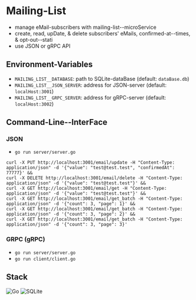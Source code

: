 # Mailing-List

* manage eMail-subscribers with mailing-list--microService
* create, read, upDate, & delete subscribers' eMails, confirmed-at--times, & opt-out--stati
* use JSON or gRPC API

## Environment-Variables

* `MAILING_LIST__DATABASE`: path to SQLite-dataBase (default: `dataBase.db`)
* `MAILING_LIST__JSON_SERVER`: address for JSON-server (default: `localHost:3001`)
* `MAILING_LIST__GRPC_SERVER`: address for gRPC-server (default: `localHost:3002`)

## Command-Line--InterFace

### JSON

* `go run server/server.go`
```curl -X POST http://localhost:3001/email/create -H "Content-Type: application/json" -d '{"value": "test@test.test"}' &&
curl -X PUT http://localhost:3001/email/update -H "Content-Type: application/json" -d '{"value": "test@test.test", "confirmedAt": 77777}' &&
curl -X DELETE http://localhost:3001/email/delete -H "Content-Type: application/json" -d '{"value": "test@test.test"}' &&
curl -X GET http://localhost:3001/email/get -H "Content-Type: application/json" -d '{"value": "test@test.test"}' &&
curl -X GET http://localhost:3001/email/get_batch -H "Content-Type: application/json" -d '{"count": 3, "page": 1}' &&
curl -X GET http://localhost:3001/email/get_batch -H "Content-Type: application/json" -d '{"count": 3, "page": 2}' &&
curl -X GET http://localhost:3001/email/get_batch -H "Content-Type: application/json" -d '{"count": 3, "page": 3}'
```

### GRPC (gRPC)

* `go run server/server.go`
* `go run client/client.go`

## Stack

![Go](https://img.shields.io/badge/-Go-79D4FD?style=flat-square&logo=go&logoColor=black)
![SQLite](https://img.shields.io/badge/-SQLite-044A64?style=flat-square&logo=sqlite)